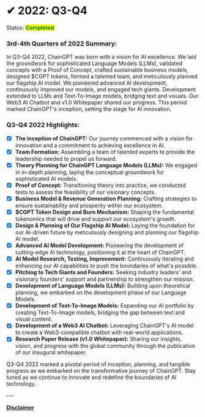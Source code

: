 # ✔ 2022: Q3-Q4

Status: <mark style="color:green;">**Completed**</mark>

### **3rd-4th Quarters of 2022 Summary:**

In Q3-Q4 2022, ChainGPT was born with a vision for AI excellence. We laid the groundwork for sophisticated Language Models (LLMs), validated concepts with a Proof of Concept, crafted sustainable business models, designed $CGPT tokens, formed a talented team, and meticulously planned our flagship AI model. We pioneered advanced AI development, continuously improved our models, and engaged tech giants. Development extended to LLMs and Text-To-Image models, bridging text and visuals. Our Web3 AI Chatbot and v1.0 Whitepaper shared our progress. This period marked ChainGPT's inception, setting the stage for AI innovation.

### **Q3-Q4 2022 Highlights:**

* [x] **The inception of ChainGPT:** Our journey commenced with a vision for innovation and a commitment to achieving excellence in AI.
* [x] **Team Formation:** Assembling a team of talented experts to provide the leadership needed to propel us forward.
* [x] **Theory Planning for ChainGPT Language Models (LLMs):** We engaged in in-depth planning, laying the conceptual groundwork for sophisticated AI models.
* [x] **Proof of Concept:** Transitioning theory into practice, we conducted tests to assess the feasibility of our visionary concepts.
* [x] **Business Model & Revenue Generation Planning:** Crafting strategies to ensure sustainability and prosperity within our ecosystem.
* [x] **$CGPT Token Design and Burn Mechanism:** Shaping the fundamental tokenomics that will drive and support our ecosystem's growth.
* [x] **Design & Planning of Our Flagship AI Model:** Laying the foundation for our AI-driven future by meticulously designing and planning our flagship AI model.
* [x] **Advanced AI Model Development:** Pioneering the development of cutting-edge AI technology, positioning it at the heart of ChainGPT.
* [x] **AI Model Research, Testing, Improvement:** Continuously iterating and enhancing our AI capabilities to push the boundaries of what's possible.
* [x] **Pitching to Tech Giants and Founders:** Seeking industry leaders' and visionary founders' support and partnership to strengthen our mission.
* [x] **Development of Language Models (LLMs):** Building upon theoretical planning, we embarked on the development phase of our Language Models.
* [x] **Development of Text-To-Image Models:** Expanding our AI portfolio by creating Text-To-Image models, bridging the gap between text and visual content.
* [x] **Development of a Web3 AI Chatbot:** Leveraging ChainGPT's AI model to create a Web3-compatible chatbot with real-world applications.
* [x] **Research Paper Release (v1.0 Whitepaper):** Sharing our insights, vision, and progress with the global community through the publication of our inaugural whitepaper.

Q3-Q4 2022 marked a pivotal period of inception, planning, and tangible progress as we embarked on the transformative journey of ChainGPT. Stay tuned as we continue to innovate and redefine the boundaries of AI technology.

\---

[**Disclaimer**](../../misc/legal-docs/disclaimer.md)
